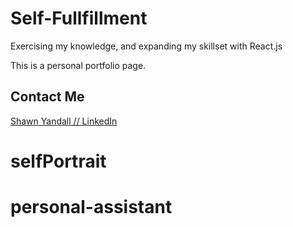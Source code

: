 # Self-Fullfillment 

Exercising my knowledge, and expanding my skillset with React.js

This is a personal portfolio page.

## Contact Me

[Shawn Yandall // LinkedIn](https://www.linkedin.com/in/shawnyandall/)

# selfPortrait

# personal-assistant
